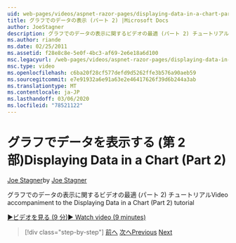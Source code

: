 ```yaml
---
uid: web-pages/videos/aspnet-razor-pages/displaying-data-in-a-chart-part-2
title: グラフでのデータの表示 (パート 2) |Microsoft Docs
author: JoeStagner
description: グラフでのデータの表示に関するビデオの最適 (パート 2) チュートリアル
ms.author: riande
ms.date: 02/25/2011
ms.assetid: f28e8c8e-5e0f-4bc3-af69-2e6e18a6d100
msc.legacyurl: /web-pages/videos/aspnet-razor-pages/displaying-data-in-a-chart-part-2
msc.type: video
ms.openlocfilehash: c6ba20f28cf577defd9d5262ffe3b576a90aeb59
ms.sourcegitcommit: e7e91932a6e91a63e2e46417626f39d6b244a3ab
ms.translationtype: MT
ms.contentlocale: ja-JP
ms.lasthandoff: 03/06/2020
ms.locfileid: "78521122"
---
```

# <a name="displaying-data-in-a-chart-part-2"></a><span data-ttu-id="f7e66-103">グラフでデータを表示する (第 2 部)</span><span class="sxs-lookup"><span data-stu-id="f7e66-103">Displaying Data in a Chart (Part 2)</span></span>

<span data-ttu-id="f7e66-104">[Joe Stagner](https://github.com/JoeStagner)</span><span class="sxs-lookup"><span data-stu-id="f7e66-104">by [Joe Stagner](https://github.com/JoeStagner)</span></span>

<span data-ttu-id="f7e66-105">グラフでのデータの表示に関するビデオの最適 (パート 2) チュートリアル</span><span class="sxs-lookup"><span data-stu-id="f7e66-105">Video accompaniment to the Displaying Data in a Chart (Part 2) tutorial</span></span>

<span data-ttu-id="f7e66-106">[&#9654;ビデオを見る (9 分)](https://channel9.msdn.com/Blogs/ASP-NET-Site-Videos/displaying-data-in-a-chart-(part-2))</span><span class="sxs-lookup"><span data-stu-id="f7e66-106">[&#9654; Watch video (9 minutes)](https://channel9.msdn.com/Blogs/ASP-NET-Site-Videos/displaying-data-in-a-chart-(part-2))</span></span>

> [!div class="step-by-step"]
> <span data-ttu-id="f7e66-107">[前へ](displaying-data-in-a-chart-part-1.md)
> [次へ](working-with-files.md)</span><span class="sxs-lookup"><span data-stu-id="f7e66-107">[Previous](displaying-data-in-a-chart-part-1.md)
[Next](working-with-files.md)</span></span>
